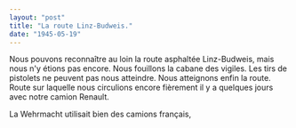 ```yaml
---
layout: "post"
title: "La route Linz-Budweis."
date: "1945-05-19"
---
```


Nous pouvons reconnaître au loin la route asphaltée Linz-Budweis, mais nous n'y étions pas encore. Nous fouillons la cabane des vigiles. Les tirs de pistolets ne peuvent pas nous atteindre. Nous atteignons enfin la route. Route sur laquelle nous circulions encore fièrement il y a quelques jours avec notre camion Renault.


<div class="histoire"></div>

<div class="commentaire">La Wehrmacht utilisait bien des camions français, <a href="http://www.kfzderwehrmacht.de/Hauptseite_deutsch/Kraftfahrzeuge/Frankreich/Renault/renault.html>des Renault</a>.</div>

<img class="photo" src="{{'/assets/img/Renault_AGC_3_Fahrschule.jpg' | prepend: site.baseurl}}">